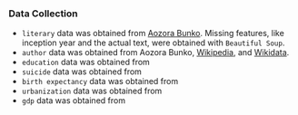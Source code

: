 ### Data Collection

- `literary` data was obtained from [Aozora Bunko](https://www.aozora.gr.jp/). Missing features, like inception year and the actual text, were obtained with `Beautiful Soup`.
- `author` data was obtained from Aozora Bunko, [Wikipedia](https://www.wikipedia.org/), and [Wikidata](https://www.wikidata.org/wiki/Wikidata:Main_Page).
- `education` data was obtained from
- `suicide` data was obtained from
- `birth expectancy` data was obtained from
- `urbanization` data was obtained from
- `gdp` data was obtained from
    
